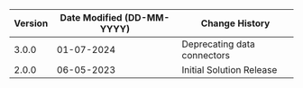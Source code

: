 | **Version** | **Date Modified (DD-MM-YYYY)** | **Change History**                                                 |
|-------------|--------------------------------|--------------------------------------------------------------------|
| 3.0.0       | 01-07-2024                     |  Deprecating data connectors                                          |
| 2.0.0       | 06-05-2023                     |  Initial Solution Release                                          |